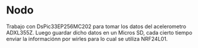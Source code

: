 # Nodo
 Trabajo con DsPic33EP256MC202 para tomar los datos del acelerometro ADXL355Z. Luego guardar dicho datos en un Micros SD, cada cierto tiempo enviar la informaciónn por wirles para lo cual se utiliza NRF24L01. 
